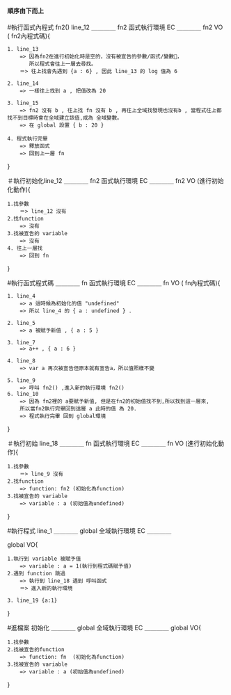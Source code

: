 #### 順序由下而上

#執行函式內程式 fn2() line_12
＿＿＿＿  fn2 函式執行環境 EC ＿＿＿＿ 
fn2 VO ( fn2內程式碼){

    1. line_13
        => 因為fn2在進行初始化時是空的，沒有被宣告的參數/函式/變數，
           所以程式會往上一層去尋找。
        ＝> 往上找會先遇到 {a : 6} , 因此 line_13 的 log 值為 6

    2. line_14
        => 一樣往上找到 a , 把值改為 20
    
    3. line_15
        => fn2 沒有 b , 往上找 fn 沒有 b , 再往上全域找發現也沒有b , 當程式往上都找不到目標時會在全域建立該值,成為 全域變數。
        => 在 global 設置 { b : 20 }
    
    4. 程式執行完畢
        => 釋放函式
        => 回到上一層 fn
    
}   


＃執行初始化line_12
＿＿＿＿  fn2 函式執行環境 EC ＿＿＿＿ 
fn2 VO (進行初始化動作){

    1.找參數
        ＝> line_12 沒有
    2.找function 
        => 沒有
    3.找被宣告的 variable
        => 沒有
    4. 往上一層找
        => 回到 fn 
}   



#執行函式程式碼
＿＿＿＿  fn 函式執行環境 EC ＿＿＿＿ 
fn VO ( fn內程式碼){

    1. line_4
        => a 這時候為初始化的值 "undefined"
        => 所以 line_4 的 { a : undefined } .
    
    2. line_5
        => a 被賦予新值 , { a : 5 } 
    
    3. line_7 
        => a++ , { a : 6 }
    
    4. line_8
        => var a 再次被宣告但原本就有宣告a，所以值照樣不變

    5. line_9 
        => 呼叫 fn2() ,進入新的執行環境 fn2()
    6. line_10 
        => 因為 fn2裡的 a要賦予新值, 但是在fn2的初始值找不到,所以找到這一層來,
        所以當fn2執行完畢回到這層 a 此時的值 為 20.
        => 程式執行完畢 回到 global環境 
    
}   

＃執行初始 line_18
＿＿＿＿  fn 函式執行環境 EC ＿＿＿＿ 
fn VO (進行初始化動作){

    1.找參數
        ＝> line_9 沒有
    2.找function 
        => function: fn2 (初始化為function)
    3.找被宣告的 variable
        => variable : a (初始值為undefined)
    
}   



#執行程式 line_1 
＿＿＿＿  global 全域執行環境 EC ＿＿＿＿ 

global VO{

    1.執行到 variable 被賦予值
        => variable : a = 1(執行到程式碼賦予值)
    2.遇到 function 跳過 
        => 執行到 line_18 遇到 呼叫函式
        ＝> 進入新的執行環境
    
    3. line_19 {a:1}
}




#進檔案 初始化
＿＿＿＿  global 全域執行環境 EC ＿＿＿＿
global VO{

    1.找參數
    2.找被宣告的function 
        => function: fn  (初始化為function)
    3.找被宣告的 variable
        => variable : a (初始值為undefined)
}
